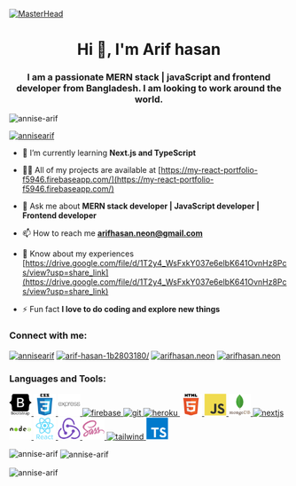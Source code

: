 [![MasterHead](https://i.ibb.co/k2s1sT4/teaser-Image-xxxx-cropped-Teaser-Image.jpg)]()
<h1 align="center">Hi 👋, I'm Arif hasan</h1>
<h3 align="center">I am a passionate MERN stack | javaScript and frontend developer from Bangladesh. I am looking to work around the world.</h3>

<p align="left"> <img src="https://komarev.com/ghpvc/?username=annise-arif&label=Profile%20views&color=0e75b6&style=flat" alt="annise-arif" /> </p>

<p align="left"> <a href="https://twitter.com/annisearif" target="blank"><img src="https://img.shields.io/twitter/follow/annisearif?logo=twitter&style=for-the-badge" alt="annisearif" /></a> </p>

- 🌱 I’m currently learning **Next.js and TypeScript**

- 👨‍💻 All of my projects are available at [https://my-react-portfolio-f5946.firebaseapp.com/](https://my-react-portfolio-f5946.firebaseapp.com/)

- 💬 Ask me about **MERN stack developer | JavaScript developer | Frontend developer**

- 📫 How to reach me **arifhasan.neon@gmail.com**

- 📄 Know about my experiences [https://drive.google.com/file/d/1T2y4_WsFxkY037e6elbK641OvnHz8Pcs/view?usp=share_link](https://drive.google.com/file/d/1T2y4_WsFxkY037e6elbK641OvnHz8Pcs/view?usp=share_link)

- ⚡ Fun fact **I love to do coding and explore new things**

<h3 align="left">Connect with me:</h3>
<p align="left">
<a href="https://twitter.com/annisearif" target="blank"><img align="center" src="https://raw.githubusercontent.com/rahuldkjain/github-profile-readme-generator/master/src/images/icons/Social/twitter.svg" alt="annisearif" height="30" width="40" /></a>
<a href="https://linkedin.com/in/arif-hasan-1b2803180/" target="blank"><img align="center" src="https://raw.githubusercontent.com/rahuldkjain/github-profile-readme-generator/master/src/images/icons/Social/linked-in-alt.svg" alt="arif-hasan-1b2803180/" height="30" width="40" /></a>
<a href="https://fb.com/arifhasan.neon" target="blank"><img align="center" src="https://raw.githubusercontent.com/rahuldkjain/github-profile-readme-generator/master/src/images/icons/Social/facebook.svg" alt="arifhasan.neon" height="30" width="40" /></a>
<a href="https://instagram.com/arifhasan.neon" target="blank"><img align="center" src="https://raw.githubusercontent.com/rahuldkjain/github-profile-readme-generator/master/src/images/icons/Social/instagram.svg" alt="arifhasan.neon" height="30" width="40" /></a>
</p>

<h3 align="left">Languages and Tools:</h3>
<p align="left"> <a href="https://getbootstrap.com" target="_blank" rel="noreferrer"> <img src="https://raw.githubusercontent.com/devicons/devicon/master/icons/bootstrap/bootstrap-plain-wordmark.svg" alt="bootstrap" width="40" height="40"/> </a> <a href="https://www.w3schools.com/css/" target="_blank" rel="noreferrer"> <img src="https://raw.githubusercontent.com/devicons/devicon/master/icons/css3/css3-original-wordmark.svg" alt="css3" width="40" height="40"/> </a> <a href="https://expressjs.com" target="_blank" rel="noreferrer"> <img src="https://raw.githubusercontent.com/devicons/devicon/master/icons/express/express-original-wordmark.svg" alt="express" width="40" height="40"/> </a> <a href="https://firebase.google.com/" target="_blank" rel="noreferrer"> <img src="https://www.vectorlogo.zone/logos/firebase/firebase-icon.svg" alt="firebase" width="40" height="40"/> </a> <a href="https://git-scm.com/" target="_blank" rel="noreferrer"> <img src="https://www.vectorlogo.zone/logos/git-scm/git-scm-icon.svg" alt="git" width="40" height="40"/> </a> <a href="https://heroku.com" target="_blank" rel="noreferrer"> <img src="https://www.vectorlogo.zone/logos/heroku/heroku-icon.svg" alt="heroku" width="40" height="40"/> </a> <a href="https://www.w3.org/html/" target="_blank" rel="noreferrer"> <img src="https://raw.githubusercontent.com/devicons/devicon/master/icons/html5/html5-original-wordmark.svg" alt="html5" width="40" height="40"/> </a> <a href="https://developer.mozilla.org/en-US/docs/Web/JavaScript" target="_blank" rel="noreferrer"> <img src="https://raw.githubusercontent.com/devicons/devicon/master/icons/javascript/javascript-original.svg" alt="javascript" width="40" height="40"/> </a> <a href="https://www.mongodb.com/" target="_blank" rel="noreferrer"> <img src="https://raw.githubusercontent.com/devicons/devicon/master/icons/mongodb/mongodb-original-wordmark.svg" alt="mongodb" width="40" height="40"/> </a> <a href="https://nextjs.org/" target="_blank" rel="noreferrer"> <img src="https://cdn.worldvectorlogo.com/logos/nextjs-2.svg" alt="nextjs" width="40" height="40"/> </a> <a href="https://nodejs.org" target="_blank" rel="noreferrer"> <img src="https://raw.githubusercontent.com/devicons/devicon/master/icons/nodejs/nodejs-original-wordmark.svg" alt="nodejs" width="40" height="40"/> </a> <a href="https://reactjs.org/" target="_blank" rel="noreferrer"> <img src="https://raw.githubusercontent.com/devicons/devicon/master/icons/react/react-original-wordmark.svg" alt="react" width="40" height="40"/> </a> <a href="https://redux.js.org" target="_blank" rel="noreferrer"> <img src="https://raw.githubusercontent.com/devicons/devicon/master/icons/redux/redux-original.svg" alt="redux" width="40" height="40"/> </a> <a href="https://sass-lang.com" target="_blank" rel="noreferrer"> <img src="https://raw.githubusercontent.com/devicons/devicon/master/icons/sass/sass-original.svg" alt="sass" width="40" height="40"/> </a> <a href="https://tailwindcss.com/" target="_blank" rel="noreferrer"> <img src="https://www.vectorlogo.zone/logos/tailwindcss/tailwindcss-icon.svg" alt="tailwind" width="40" height="40"/> </a> <a href="https://www.typescriptlang.org/" target="_blank" rel="noreferrer"> <img src="https://raw.githubusercontent.com/devicons/devicon/master/icons/typescript/typescript-original.svg" alt="typescript" width="40" height="40"/> </a> </p>

<p><img align="left" src="https://github-readme-stats.vercel.app/api/top-langs?username=annise-arif&show_icons=true&locale=en&layout=compact" alt="annise-arif" /></p>

<p>&nbsp;<img align="center" src="https://github-readme-stats.vercel.app/api?username=annise-arif&show_icons=true&locale=en" alt="annise-arif" /></p>

<p><img align="center" src="https://github-readme-streak-stats.herokuapp.com/?user=annise-arif&" alt="annise-arif" /></p>


